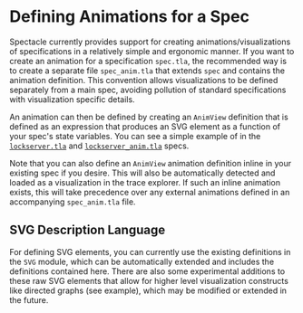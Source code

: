 # Defining Animations for a Spec

Spectacle currently provides support for creating animations/visualizations of specifications in a relatively simple and ergonomic manner. If you want to create an animation for a specification `spec.tla`, the recommended way is to create a separate file `spec_anim.tla` that extends `spec` and contains the animation definition. This convention allows visualizations to be defined separately from a main spec, avoiding pollution of standard specifications with visualization specific details.

An animation can then be defined by creating an `AnimView` definition that is defined as an expression that produces an SVG element as a function of your spec's state variables. You can see a simple example of in the [`lockserver.tla`](../specs/lockserver.tla) and [`lockserver_anim.tla`](../specs/lockserver_anim.tla) specs.

Note that you can also define an `AnimView` animation definition inline in your existing spec if you desire. This will also be automatically detected and loaded as a visualization in the trace explorer. If such an inline animation exists, this will take precedence over any external animations defined in an accompanying `spec_anim.tla` file.

## SVG Description Language

For defining SVG elements, you can currently use the existing definitions in the `SVG` module, which can be automatically extended and includes the definitions contained here. There are also some experimental additions to these raw SVG elements that allow for higher level visualization constructs like directed graphs (see example), which may be modified or extended in the future.